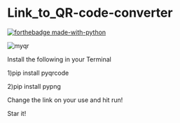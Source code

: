 # Link_to_QR-code-converter
[![forthebadge made-with-python](http://ForTheBadge.com/images/badges/made-with-python.svg)](https://www.python.org/)  

![myqr](https://github.com/neosandeep24/Link_to_QR-code-converter/assets/103883917/097c43bc-63f1-4358-895c-5215e9948533)


Install the following in your Terminal

1)pip install pyqrcode

2)pip install pypng

Change the link on your use and hit run!

Star it!
